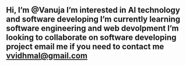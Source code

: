 Hi, I’m @Vanuja
 I’m interested in AI technology and software developing
I’m currently learning software engineering and web devolpment
I’m looking to collaborate on software developing project
 email me if you need to contact me vvidhmal@gmail.com
-


<!---
Vanuja06/Vanuja06 is a ✨ special ✨ repository because its `README.md` (this file) appears on your GitHub profile.
You can click the Preview link to take a look at your changes.
--->
